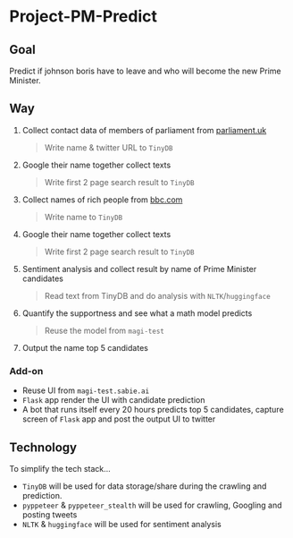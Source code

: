 # Project-PM-Predict

## Goal
Predict if johnson boris have to leave and who will become the new Prime Minister.

## Way
1. Collect contact data of members of parliament from [parliament.uk](https://members.parliament.uk/members/commons)
    > Write name & twitter URL to `TinyDB`
<!-- 2. Read Tweets of members of parliament about how they support the Prime Minister / potential candidates -->
<!--     > Write tweets to `TinyDB` -->
2. Google their name together collect texts
    > Write first 2 page search result to `TinyDB`
3. Collect names of rich people from [bbc.com](https://www.bbc.com/zhongwen/trad/uk-50713656)
    > Write name to `TinyDB`
4. Google their name together collect texts
    > Write first 2 page search result to `TinyDB`
5. Sentiment analysis and collect result by name of Prime Minister candidates
    > Read text from TinyDB and do analysis with `NLTK`/`huggingface`
6. Quantify the supportness and see what a math model predicts
    > Reuse the model from `magi-test`
7. Output the name top 5 candidates

### Add-on
- Reuse UI from `magi-test.sabie.ai`
- `Flask` app render the UI with candidate prediction
- A bot that runs itself every 20 hours predicts top 5 candidates, capture screen of `Flask` app and post the output UI to twitter

## Technology
To simplify the tech stack...
- `TinyDB` will be used for data storage/share during the crawling and prediction.
- `pyppeteer` & `pyppeteer_stealth` will be used for crawling, Googling and posting tweets
- `NLTK` & `huggingface` will be used for sentiment analysis
